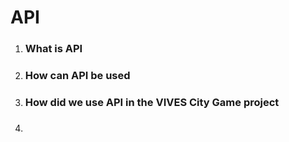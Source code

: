 # API

1. ### What is API
2. ### How can API be used
3. ### How did we use API in the VIVES City Game project
4. ### 



